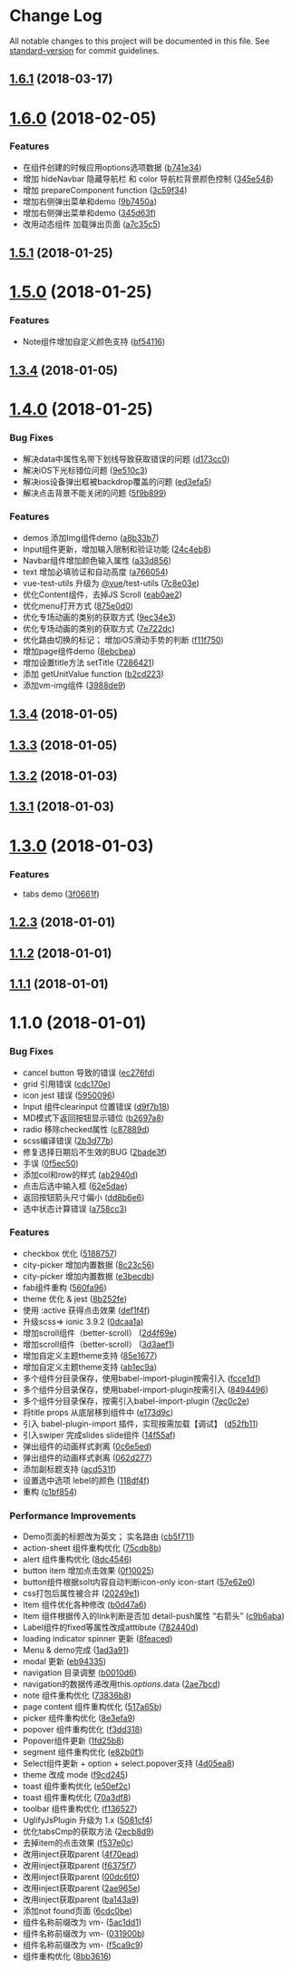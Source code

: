 # Change Log

All notable changes to this project will be documented in this file. See [standard-version](https://github.com/conventional-changelog/standard-version) for commit guidelines.

<a name="1.6.1"></a>
## [1.6.1](https://github.com/nostaff/vimon/compare/v1.6.0...v1.6.1) (2018-03-17)



<a name="1.6.0"></a>
# [1.6.0](https://github.com/nostaff/vimon/compare/v1.5.1...v1.6.0) (2018-02-05)


### Features

* 在组件创建的时候应用options选项数据 ([b741e34](https://github.com/nostaff/vimon/commit/b741e34))
* 增加 hideNavbar 隐藏导航栏  和 color 导航栏背景颜色控制 ([345e548](https://github.com/nostaff/vimon/commit/345e548))
* 增加 prepareComponent function ([3c59f34](https://github.com/nostaff/vimon/commit/3c59f34))
* 增加右侧弹出菜单和demo ([9b7450a](https://github.com/nostaff/vimon/commit/9b7450a))
* 增加右侧弹出菜单和demo ([345d63f](https://github.com/nostaff/vimon/commit/345d63f))
* 改用动态组件 <component>加载弹出页面 ([a7c35c5](https://github.com/nostaff/vimon/commit/a7c35c5))



<a name="1.5.1"></a>
## [1.5.1](https://github.com/nostaff/vimon/compare/v1.5.0...v1.5.1) (2018-01-25)



<a name="1.5.0"></a>
# [1.5.0](https://github.com/nostaff/vimon/compare/v1.4.0...v1.5.0) (2018-01-25)


### Features

* Note组件增加自定义颜色支持 ([bf54116](https://github.com/nostaff/vimon/commit/bf54116))



<a name="1.3.4"></a>
## [1.3.4](https://github.com/nostaff/vimon/compare/v1.3.3...v1.3.4) (2018-01-05)



<a name="1.4.0"></a>
# [1.4.0](https://github.com/nostaff/vimon/compare/v1.3.3...v1.4.0) (2018-01-25)


### Bug Fixes

* 解决data中属性名带下划线导致获取错误的问题 ([d173cc0](https://github.com/nostaff/vimon/commit/d173cc0))
* 解决iOS下光标错位问题 ([9e510c3](https://github.com/nostaff/vimon/commit/9e510c3))
* 解决ios设备弹出框被backdrop覆盖的问题 ([ed3efa5](https://github.com/nostaff/vimon/commit/ed3efa5))
* 解决点击背景不能关闭的问题 ([5f9b899](https://github.com/nostaff/vimon/commit/5f9b899))


### Features

* demos 添加Img组件demo ([a8b33b7](https://github.com/nostaff/vimon/commit/a8b33b7))
* Input组件更新，增加输入限制和验证功能 ([24c4eb8](https://github.com/nostaff/vimon/commit/24c4eb8))
* Navbar组件增加颜色输入属性 ([a33d856](https://github.com/nostaff/vimon/commit/a33d856))
* text 增加必填验证和自动高度 ([a766054](https://github.com/nostaff/vimon/commit/a766054))
* vue-test-utils 升级为 [@vue](https://github.com/vue)/test-utils ([7c8e03e](https://github.com/nostaff/vimon/commit/7c8e03e))
* 优化Content组件，去掉JS Scroll ([eab0ae2](https://github.com/nostaff/vimon/commit/eab0ae2))
* 优化menu打开方式 ([875e0d0](https://github.com/nostaff/vimon/commit/875e0d0))
* 优化专场动画的类别的获取方式 ([9ec34e3](https://github.com/nostaff/vimon/commit/9ec34e3))
* 优化专场动画的类别的获取方式 ([7e722dc](https://github.com/nostaff/vimon/commit/7e722dc))
* 优化路由切换的标记； 增加iOS滑动手势的判断 ([f11f750](https://github.com/nostaff/vimon/commit/f11f750))
* 增加page组件demo ([8ebcbea](https://github.com/nostaff/vimon/commit/8ebcbea))
* 增加设置title方法  setTitle ([7286421](https://github.com/nostaff/vimon/commit/7286421))
* 添加 getUnitValue function ([b2cd223](https://github.com/nostaff/vimon/commit/b2cd223))
* 添加vm-img组件 ([3988de9](https://github.com/nostaff/vimon/commit/3988de9))

<a name="1.3.4"></a>
## [1.3.4](https://github.com/nostaff/vimon/compare/v1.3.3...v1.3.4) (2018-01-05)


<a name="1.3.3"></a>
## [1.3.3](https://github.com/nostaff/vimon/compare/v1.3.2...v1.3.3) (2018-01-05)



<a name="1.3.2"></a>
## [1.3.2](https://github.com/nostaff/vimon/compare/v1.2.10...v1.3.2) (2018-01-03)



<a name="1.3.1"></a>
## [1.3.1](https://github.com/nostaff/vimon/compare/v1.2.10...v1.3.1) (2018-01-03)



<a name="1.3.0"></a>
# [1.3.0](https://github.com/nostaff/vimon/compare/v1.2.3...v1.3.0) (2018-01-03)


### Features

* tabs demo ([3f0661f](https://github.com/nostaff/vimon/commit/3f0661f))



<a name="1.2.3"></a>
## [1.2.3](https://github.com/nostaff/vimon/compare/v1.1.2...v1.2.3) (2018-01-01)



<a name="1.1.2"></a>
## [1.1.2](https://github.com/nostaff/vimon/compare/v1.1.1...v1.1.2) (2018-01-01)



<a name="1.1.1"></a>
## [1.1.1](https://github.com/nostaff/vimon/compare/v1.1.0...v1.1.1) (2018-01-01)



<a name="1.1.0"></a>
# 1.1.0 (2018-01-01)


### Bug Fixes

* cancel button 导致的错误 ([ec276fd](https://github.com/nostaff/vimon/commit/ec276fd))
* grid 引用错误 ([cdc170e](https://github.com/nostaff/vimon/commit/cdc170e))
* icon jest 错误 ([5950096](https://github.com/nostaff/vimon/commit/5950096))
* Input 组件clearinput 位置错误 ([d9f7b18](https://github.com/nostaff/vimon/commit/d9f7b18))
* MD模式下返回按钮显示错位 ([b2697a8](https://github.com/nostaff/vimon/commit/b2697a8))
* radio 移除checked属性 ([c87889d](https://github.com/nostaff/vimon/commit/c87889d))
* scss编译错误 ([2b3d77b](https://github.com/nostaff/vimon/commit/2b3d77b))
* 修复选择日期后不生效的BUG ([2bade3f](https://github.com/nostaff/vimon/commit/2bade3f))
* 手误 ([0f5ec50](https://github.com/nostaff/vimon/commit/0f5ec50))
* 添加col和row的样式 ([ab2940d](https://github.com/nostaff/vimon/commit/ab2940d))
* 点击后选中输入框 ([62e5dae](https://github.com/nostaff/vimon/commit/62e5dae))
* 返回按钮箭头尺寸偏小 ([dd8b6e6](https://github.com/nostaff/vimon/commit/dd8b6e6))
* 选中状态计算错误 ([a758cc3](https://github.com/nostaff/vimon/commit/a758cc3))


### Features

* checkbox 优化 ([5188757](https://github.com/nostaff/vimon/commit/5188757))
* city-picker 增加内置数据 ([8c23c56](https://github.com/nostaff/vimon/commit/8c23c56))
* city-picker 增加内置数据 ([e3becdb](https://github.com/nostaff/vimon/commit/e3becdb))
* fab组件重构 ([560fa96](https://github.com/nostaff/vimon/commit/560fa96))
* theme 优化  & jest ([8b252fe](https://github.com/nostaff/vimon/commit/8b252fe))
* 使用 :active 获得点击效果 ([def1f4f](https://github.com/nostaff/vimon/commit/def1f4f))
* 升级scss=> ionic 3.9.2 ([0dcaa1a](https://github.com/nostaff/vimon/commit/0dcaa1a))
* 增加scroll组件（better-scroll） ([2d4f69e](https://github.com/nostaff/vimon/commit/2d4f69e))
* 增加scroll组件（better-scroll） ([3d3aef1](https://github.com/nostaff/vimon/commit/3d3aef1))
* 增加自定义主题theme支持 ([85e1677](https://github.com/nostaff/vimon/commit/85e1677))
* 增加自定义主题theme支持 ([ab1ec9a](https://github.com/nostaff/vimon/commit/ab1ec9a))
* 多个组件分目录保存，使用babel-import-plugin按需引入 ([fcce1d1](https://github.com/nostaff/vimon/commit/fcce1d1))
* 多个组件分目录保存，使用babel-import-plugin按需引入 ([8494496](https://github.com/nostaff/vimon/commit/8494496))
* 多个组件分目录保存，按需引入babel-import-plugin ([7ec0c2e](https://github.com/nostaff/vimon/commit/7ec0c2e))
* 将title props 从底层移到组件中 ([e173d9c](https://github.com/nostaff/vimon/commit/e173d9c))
* 引入  babel-plugin-import 插件，实现按需加载【调试】 ([d52fb11](https://github.com/nostaff/vimon/commit/d52fb11))
* 引入swiper 完成slides slide组件 ([14f55af](https://github.com/nostaff/vimon/commit/14f55af))
* 弹出组件的动画样式剥离 ([0c6e5ed](https://github.com/nostaff/vimon/commit/0c6e5ed))
* 弹出组件的动画样式剥离 ([062d277](https://github.com/nostaff/vimon/commit/062d277))
* 添加副标题支持 ([acd531f](https://github.com/nostaff/vimon/commit/acd531f))
* 设置选中选项 lebel的颜色 ([118df4f](https://github.com/nostaff/vimon/commit/118df4f))
* 重构 ([c1bf854](https://github.com/nostaff/vimon/commit/c1bf854))


### Performance Improvements

*  Demo页面的标题改为英文； 实名路由 ([cb5f711](https://github.com/nostaff/vimon/commit/cb5f711))
* action-sheet 组件重构优化 ([75cdb8b](https://github.com/nostaff/vimon/commit/75cdb8b))
* alert 组件重构优化 ([8dc4546](https://github.com/nostaff/vimon/commit/8dc4546))
* button item 增加点击效果 ([0f10025](https://github.com/nostaff/vimon/commit/0f10025))
* button组件根据solt内容自动判断icon-only  icon-start ([57e62e0](https://github.com/nostaff/vimon/commit/57e62e0))
* css打包后属性被合并 ([20249e1](https://github.com/nostaff/vimon/commit/20249e1))
* Item 组件优化各种修改 ([b0d47a6](https://github.com/nostaff/vimon/commit/b0d47a6))
* Item 组件根据传入的link判断是否加 detail-push属性 “右箭头” ([c9b6aba](https://github.com/nostaff/vimon/commit/c9b6aba))
* Label组件的fixed等属性改成atttibute ([782440d](https://github.com/nostaff/vimon/commit/782440d))
* loading indicator spinner 更新 ([8feaced](https://github.com/nostaff/vimon/commit/8feaced))
* Menu & demo完成 ([1ad3a91](https://github.com/nostaff/vimon/commit/1ad3a91))
* modal 更新 ([eb94335](https://github.com/nostaff/vimon/commit/eb94335))
* navigation 目录调整 ([b0010d6](https://github.com/nostaff/vimon/commit/b0010d6))
* navigation的数据传递改用this.$options.$data ([2ae7bcd](https://github.com/nostaff/vimon/commit/2ae7bcd))
* note 组件重构优化 ([73836b8](https://github.com/nostaff/vimon/commit/73836b8))
* page content 组件重构优化 ([517a65b](https://github.com/nostaff/vimon/commit/517a65b))
* picker 组件重构优化 ([8e3efa9](https://github.com/nostaff/vimon/commit/8e3efa9))
* popover 组件重构优化 ([f3dd318](https://github.com/nostaff/vimon/commit/f3dd318))
* Popover组件更新 ([1fd25b8](https://github.com/nostaff/vimon/commit/1fd25b8))
* segment 组件重构优化 ([e82b0f1](https://github.com/nostaff/vimon/commit/e82b0f1))
* Select组件更新 + option + select.popover支持 ([4d05ea8](https://github.com/nostaff/vimon/commit/4d05ea8))
* theme 改成 mode ([f9cd245](https://github.com/nostaff/vimon/commit/f9cd245))
* toast 组件重构优化 ([e50ef2c](https://github.com/nostaff/vimon/commit/e50ef2c))
* toast 组件重构优化 ([70a3df8](https://github.com/nostaff/vimon/commit/70a3df8))
* toolbar 组件重构优化 ([f136527](https://github.com/nostaff/vimon/commit/f136527))
* UglifyJsPlugin 升级为 1.x ([5081cf4](https://github.com/nostaff/vimon/commit/5081cf4))
* 优化tabsCmp的获取方法 ([2ecb8d9](https://github.com/nostaff/vimon/commit/2ecb8d9))
* 去掉item的点击效果 ([f537e0c](https://github.com/nostaff/vimon/commit/f537e0c))
* 改用inject获取parent ([4f70ead](https://github.com/nostaff/vimon/commit/4f70ead))
* 改用inject获取parent ([f6375f7](https://github.com/nostaff/vimon/commit/f6375f7))
* 改用inject获取parent ([00dc6f0](https://github.com/nostaff/vimon/commit/00dc6f0))
* 改用inject获取parent ([2ae965e](https://github.com/nostaff/vimon/commit/2ae965e))
* 改用inject获取parent ([ba143a9](https://github.com/nostaff/vimon/commit/ba143a9))
* 添加not found页面 ([6cdc0be](https://github.com/nostaff/vimon/commit/6cdc0be))
* 组件名称前缀改为 vm- ([5ac1dd1](https://github.com/nostaff/vimon/commit/5ac1dd1))
* 组件名称前缀改为 vm- ([031900b](https://github.com/nostaff/vimon/commit/031900b))
* 组件名称前缀改为 vm- ([f5ca9c9](https://github.com/nostaff/vimon/commit/f5ca9c9))
* 组件重构优化 ([8bb3616](https://github.com/nostaff/vimon/commit/8bb3616))
